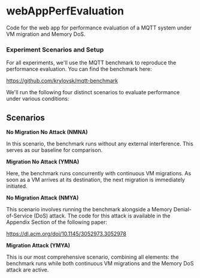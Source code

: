 # webAppPerfEvaluation
Code for the web app for performance evaluation of a MQTT system under VM migration and Memory DoS.

### Experiment Scenarios and Setup

For all experiments, we'll use the MQTT benchmark to reproduce the performance evaluation. You can find the benchmark here:

https://github.com/krylovsk/mqtt-benchmark

We'll run the following four distinct scenarios to evaluate performance under various conditions:

## Scenarios

**No Migration No Attack (NMNA)**

In this scenario, the benchmark runs without any external interference. This serves as our baseline for comparison.

**Migration No Attack (YMNA)**

Here, the benchmark runs concurrently with continuous VM migrations. As soon as a VM arrives at its destination, the next migration is immediately initiated.

**No Migration Attack (NMYA)**

This scenario involves running the benchmark alongside a Memory Denial-of-Service (DoS) attack. The code for this attack is available in the Appendix Section of the following paper:

https://dl.acm.org/doi/10.1145/3052973.3052978

**Migration Attack (YMYA)**

This is our most comprehensive scenario, combining all elements: the benchmark runs while both continuous VM migrations and the Memory DoS attack are active.
